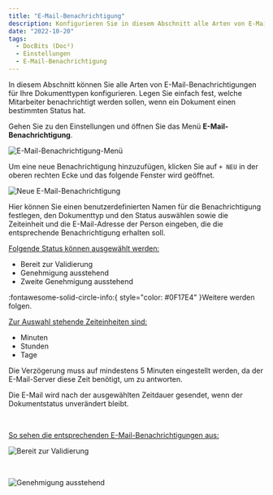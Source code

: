```yaml
---
title: "E-Mail-Benachrichtigung"
description: Konfigurieren Sie in diesem Abschnitt alle Arten von E-Mail-Benachrichtigungen für Ihre Dokumenttypen. Legen Sie einfach fest, welche Mitarbeiter benachrichtigt werden sollen, wenn ein Dokument einen bestimmten Status hat.
date: "2022-10-20"
tags:
  - DocBits (Doc²)
  - Einstellungen
  - E-Mail-Benachrichtigung
---
```


In diesem Abschnitt können Sie alle Arten von E-Mail-Benachrichtigungen für Ihre Dokumenttypen konfigurieren. Legen Sie einfach fest, welche Mitarbeiter benachrichtigt werden sollen, wenn ein Dokument einen bestimmten Status hat.

Gehen Sie zu den Einstellungen und öffnen Sie das Menü **E-Mail-Benachrichtigung**.

![E-Mail-Benachrichtigung-Menü](/_images/docbits/DOC2_email-notification_1.png "E-Mail-Benachrichtigung-Menü")

Um eine neue Benachrichtigung hinzuzufügen, klicken Sie auf `+ NEU` in der oberen rechten Ecke und das folgende Fenster wird geöffnet.

![Neue E-Mail-Benachrichtigung](/_images/docbits/DOC2_email-notification_2.png "Neue E-Mail-Benachrichtigung")

Hier können Sie einen benutzerdefinierten Namen für die Benachrichtigung festlegen, den Dokumenttyp und den Status auswählen sowie die Zeiteinheit und die E-Mail-Adresse der Person eingeben, die die entsprechende Benachrichtigung erhalten soll.

<ins>Folgende Status können ausgewählt werden:</ins>

* Bereit zur Validierung
* Genehmigung ausstehend
* Zweite Genehmigung ausstehend

:fontawesome-solid-circle-info:{ style="color: #0F17E4" }Weitere werden folgen.

<ins>Zur Auswahl stehende Zeiteinheiten sind:</ins>

- Minuten
- Stunden
- Tage

Die Verzögerung muss auf mindestens 5 Minuten eingestellt werden, da der E-Mail-Server diese Zeit benötigt, um zu antworten.

Die E-Mail wird nach der ausgewählten Zeitdauer gesendet, wenn der Dokumentstatus unverändert bleibt.

&nbsp;

<ins>So sehen die entsprechenden E-Mail-Benachrichtigungen aus:</ins>

![Bereit zur Validierung](/_images/docbits/DOC2_email_readyforvalidation.png "Bereit zur Validierung")

&nbsp;

![Genehmigung ausstehend](/_images/docbits/DOC2_email_forapproval.png "Genehmigung ausstehend")